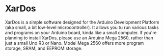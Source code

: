 # XarDos

XarDos is a simple software designed for the Arduino Development Platform (aka small, a bit low-level microcontroller).
It allows you tu run various tasks and programs on your Arduino board, kinda like a small computer.
If you're planning to install XarDos, please use an Arduino Mega 2560, rather than just a small Uno R3 or Nano.
Model Mega 2560 offers more program storage, SRAM, and EEPROM storage.
